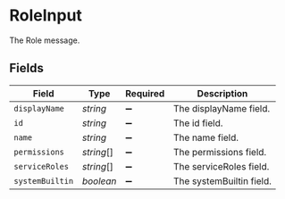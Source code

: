 # RoleInput

The Role message.


## Fields

| Field                    | Type                     | Required                 | Description              |
| ------------------------ | ------------------------ | ------------------------ | ------------------------ |
| `displayName`            | *string*                 | :heavy_minus_sign:       | The displayName field.   |
| `id`                     | *string*                 | :heavy_minus_sign:       | The id field.            |
| `name`                   | *string*                 | :heavy_minus_sign:       | The name field.          |
| `permissions`            | *string*[]               | :heavy_minus_sign:       | The permissions field.   |
| `serviceRoles`           | *string*[]               | :heavy_minus_sign:       | The serviceRoles field.  |
| `systemBuiltin`          | *boolean*                | :heavy_minus_sign:       | The systemBuiltin field. |